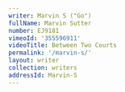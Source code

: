 ```yaml
---
writer: Marvin S ("Go")
fullName: Marvin Sutter
number: EJ9181
vimeoId: '355596911'
videoTitle: Between Two Courts
permalink: '/marvin-s/'
layout: writer
collection: writers
addressId: Marvin-S
---
```


